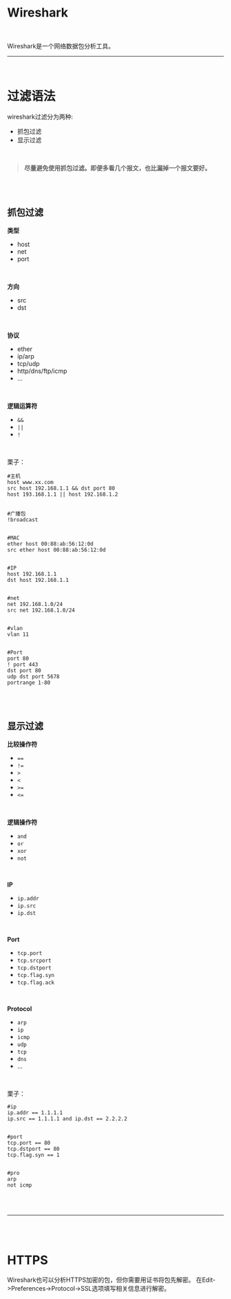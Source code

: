# Wireshark


<br>

Wireshark是一个网络数据包分析工具。

---

<!--more-->

<br/>


# 过滤语法


wireshark过滤分为两种:

- 抓包过滤
- 显示过滤

<br>

> **尽量避免使用抓包过滤。即便多看几个报文，也比漏掉一个报文要好。**

<br/>
<br/>


## 抓包过滤


**类型**

- host
- net
- port

<br>

**方向**

- src
- dst

<br>

**协议**

- ether
- ip/arp
- tcp/udp
- http/dns/ftp/icmp
- ...

<br>

**逻辑运算符**

- `&&`
- `||`
- `!`

<br>

栗子：

```
#主机
host www.xx.com
src host 192.168.1.1 && dst port 80
host 193.168.1.1 || host 192.168.1.2


#广播包
!broadcast


#MAC
ether host 00:88:ab:56:12:0d
src ether host 00:88:ab:56:12:0d


#IP
host 192.168.1.1
dst host 192.168.1.1


#net
net 192.168.1.0/24
src net 192.168.1.0/24


#vlan
vlan 11


#Port
port 80
! port 443
dst port 80
udp dst port 5678
portrange 1-80

```



<br/>
<br/>


## 显示过滤


**比较操作符**

- `==`
- `!=`
- `>`
- `<`
- `>=`
- `<=`

<br>

**逻辑操作符**

- `and`
- `or`
- `xor`
- `not`


<br>

**IP**

- `ip.addr`
- `ip.src`
- `ip.dst`

<br>

**Port**

- `tcp.port`
- `tcp.srcport`
- `tcp.dstport`
- `tcp.flag.syn`
- `tcp.flag.ack`

<br>

**Protocol**

- `arp`
- `ip`
- `icmp`
- `udp`
- `tcp`
- `dns`
- ...

<br>

栗子：

```
#ip
ip.addr == 1.1.1.1
ip.src == 1.1.1.1 and ip.dst == 2.2.2.2


#port
tcp.port == 80
tcp.dstport == 80
tcp.flag.syn == 1


#pro
arp
not icmp

```




<br/>
<br/>

---

<br/>
<br/>




# HTTPS


Wireshark也可以分析HTTPS加密的包，但你需要用证书将包先解密。
在Edit->Preferences->Protocol->SSL选项填写相关信息进行解密。






















